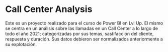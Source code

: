 # Call Center Analysis
Este es un proyecto realizado para el curso de Power BI en Lvl Up. El mismo se centra en un análisis sobre las llamadas en un Call Center a lo largo de todo el año 2021; categorizadas por sus temas, sastifacción del cliente, respuesta y duración.
Sus datos debieron ser normalizados anteriormente a su explotación.
